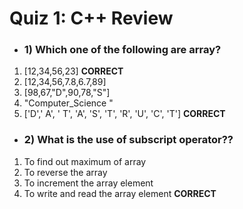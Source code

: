 
# Quiz 1: C++ Review

- ### 1) Which one of the following are array? 
1. [12,34,56,23] ****CORRECT****
2. [12,34,56,7.8,6.7,89]
3. [98,67,"D",90,78,"S"] 
4. "Computer_Science " 
5. ['D',' A', ' T', 'A', 'S', 'T', 'R', 'U', 'C', 'T'] ****CORRECT****

- ### 2) What is the use of subscript operator??
1. To find out maximum of array 
2. To reverse the array 
3. To increment the array element 
4. To write and read the array element ****CORRECT****


